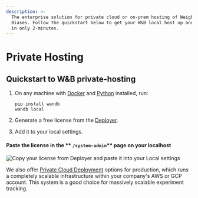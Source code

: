 ```yaml
---
description: >-
  The enterprise solution for private cloud or on-prem hosting of Weights &
  Biases. Follow the quickstart below to get your W&B local host up and running
  in only 2-minutes.
---
```


# Private Hosting

## Quickstart to W\&B private-hosting

1.  On any machine with [Docker](https://www.docker.com) and [Python](https://www.python.org) installed, run:

    ```
    pip install wandb
    wandb local 
    ```
2. Generate a free license from the [Deployer](https://deploy.wandb.ai/).
3. Add it to your local settings.

#### Paste the license in the ** `/system-admin`** page on your localhost

![Copy your license from Deployer and paste it into your Local settings](../../.gitbook/assets/License.gif)

We also offer [Private Cloud Deployment](setup/private-cloud.md) options for production, which runs a completely scalable infrastructure within your company's AWS or GCP account. This system is a good choice for massively scalable experiment tracking.
